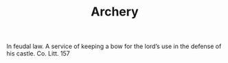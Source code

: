 ---
title: Archery
letter: A
permalink: "/definitions/archery.html"
body: In feudal law. A service of keeping a bow for the lord’s use in the defense
  of his castle. Co. Litt. 157
published_at: '2018-07-07'
source: Black's Law Dictionary
layout: post
---